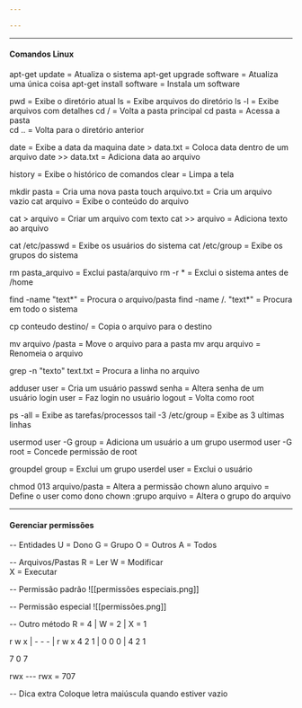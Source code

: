 ```yaml
---

---
```


---
#### Comandos Linux

apt-get update                     = Atualiza o sistema 
apt-get upgrade software           = Atualiza uma única coisa 
apt-get install software           = Instala um software

pwd                                = Exibe o diretório atual 
ls                                 = Exibe arquivos do diretório 
ls -l                              = Exibe arquivos com detalhes 
cd /                               = Volta a pasta principal 
cd pasta                           = Acessa a pasta  
cd ..                              = Volta para o diretório anterior

date                               = Exibe a data da maquina 
date > data.txt                    = Coloca data dentro de um arquivo 
date >> data.txt                   = Adiciona data ao arquivo

history                            = Exibe o histórico de comandos 
clear                              = Limpa a tela 

mkdir pasta                        = Cria uma nova pasta 
touch arquivo.txt                  = Cria um arquivo vazio 
cat arquivo                        = Exibe o conteúdo do arquivo

cat > arquivo                      = Criar um arquivo com texto
cat >> arquivo                     = Adiciona texto ao arquivo

cat /etc/passwd                    = Exibe os usuários do sistema
cat /etc/group                     = Exibe os grupos do sistema
 
rm pasta_arquivo                   = Exclui pasta/arquivo 
rm -r *                            = Exclui o sistema antes de /home 

find -name "text*"                 = Procura o arquivo/pasta 
find -name /. "text*"              = Procura em todo o sistema 

cp conteudo destino/               = Copia o arquivo para o destino 

mv arquivo /pasta                  = Move o arquivo para a pasta 
mv arqu arquivo                    = Renomeia o arquivo  

grep -n "texto" text.txt           = Procura a linha no arquivo

adduser user                       = Cria um usuário 
passwd senha                       = Altera senha de um usuário 
login user                         = Faz login no usuário 
logout                             = Volta como root 

ps -all                            = Exibe as tarefas/processos 
tail -3 /etc/group                 = Exibe as 3 ultimas linhas 

usermod user -G group              = Adiciona um usuário a um grupo 
usermod user -G root               = Concede permissão de root

groupdel group                     = Exclui um grupo 
userdel user                       = Exclui o usuário 
 
chmod 013 arquivo/pasta            = Altera a permissão 
chown aluno arquivo                = Define o user como dono 
chown :grupo arquivo               = Altera o grupo do arquivo  

-----
#### Gerenciar permissões

-- Entidades
U = Dono 
G = Grupo 
O = Outros 
A = Todos 

-- Arquivos/Pastas
R = Ler 
W = Modificar  
X = Executar 

-- Permissão padrão
![[permissões especiais.png]]

-- Permissão especial
![[permissões.png]]

-- Outro método
R = 4 | W = 2 | X = 1

r w x | - - - | r w x
4 2 1 | 0 0 0 | 4 2 1

7 0 7

rwx --- rwx = 707

-- Dica extra
Coloque letra maiúscula quando estiver vazio